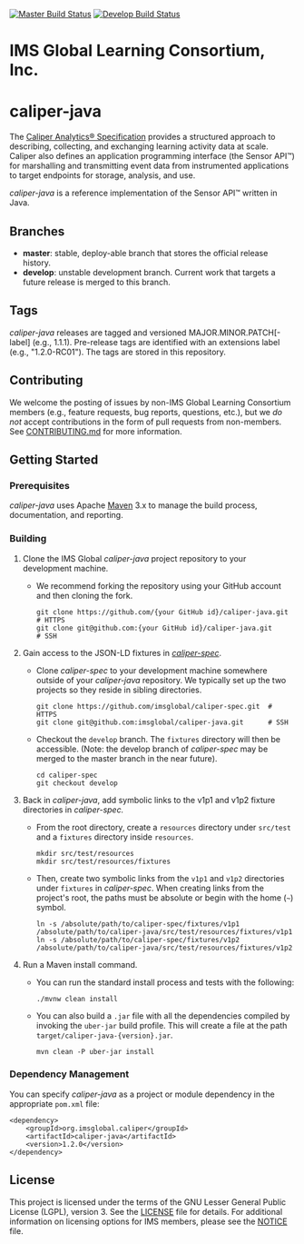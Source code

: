 [![Master Build Status](https://img.shields.io/travis/IMSGlobal/caliper-java.svg?label=master)](https://travis-ci.org/IMSGlobal/caliper-java)
[![Develop Build Status](https://img.shields.io/travis/IMSGlobal/caliper-java/develop.svg?label=develop)](https://travis-ci.org/IMSGlobal/caliper-java/develop)

# IMS Global Learning Consortium, Inc.

# caliper-java
The [Caliper Analytics® Specification](https://www.imsglobal.org/caliper/v1p1/caliper-spec-v1p1) 
provides a structured approach to describing, collecting, and exchanging learning activity data at 
scale. Caliper also defines an application programming interface (the Sensor API™) for marshalling 
and transmitting event data from instrumented applications to target endpoints for storage, 
analysis, and use.

*caliper-java* is a reference implementation of the Sensor API™ written in Java.

## Branches
* __master__: stable, deploy-able branch that stores the official release history.  
* __develop__: unstable development branch. Current work that targets a future release is merged 
to this branch.

## Tags
*caliper-java* releases are tagged and versioned MAJOR.MINOR.PATCH\[-label\] (e.g., 1.1.1). 
Pre-release tags are identified with an extensions label (e.g., "1.2.0-RC01"). The tags are stored 
in this repository.

## Contributing
We welcome the posting of issues by non-IMS Global Learning Consortium members (e.g., feature 
requests, bug reports, questions, etc.), but we *do not* accept contributions in the form of pull 
requests from non-members. See [CONTRIBUTING.md](./CONTRIBUTING.md) for more 
information.

## Getting Started

### Prerequisites
*caliper-java* uses Apache [Maven](https://maven.apache.org/) 3.x to manage the build process, 
documentation, and reporting.

### Building

1) Clone the IMS Global *caliper-java* project repository to your development machine. 
    * We recommend forking the repository using your GitHub account and then cloning the fork.
        ```
        git clone https://github.com/{your GitHub id}/caliper-java.git  # HTTPS
        git clone git@github.com:{your GitHub id}/caliper-java.git      # SSH
        ```

2) Gain access to the JSON-LD fixtures in [*caliper-spec*](https://github.com/imsglobal/caliper-spec).
    * Clone *caliper-spec* to your development machine somewhere outside of your *caliper-java* repository. We 
      typically set up the two projects so they reside in sibling directories.
      ```
      git clone https://github.com/imsglobal/caliper-spec.git  # HTTPS
      git clone git@github.com:imsglobal/caliper-java.git      # SSH
      ```
    * Checkout the `develop` branch. The `fixtures` directory will then be accessible. (Note: the develop branch of 
      *caliper-spec* may be merged to the master branch in the near future).
        ```
        cd caliper-spec
        git checkout develop
        ```

3) Back in *caliper-java*, add symbolic links to the v1p1 and v1p2 fixture directories in *caliper-spec.*
    * From the root directory, create a `resources` directory under `src/test` and a `fixtures` directory inside 
      `resources`.
        ```
        mkdir src/test/resources
        mkdir src/test/resources/fixtures 
        ```
    * Then, create two symbolic links from the `v1p1` and `v1p2` directories under `fixtures` in *caliper-spec*. When 
      creating links from the project's root, the paths must be absolute or begin with the home (`~`) symbol.
        ```
        ln -s /absolute/path/to/caliper-spec/fixtures/v1p1 /absolute/path/to/caliper-java/src/test/resources/fixtures/v1p1
        ln -s /absolute/path/to/caliper-spec/fixtures/v1p2 /absolute/path/to/caliper-java/src/test/resources/fixtures/v1p2   
        ```

4) Run a Maven install command.
    
    * You can run the standard install process and tests with the following:
        ```
        ./mvnw clean install
        ```

    * You can also build a `.jar` file with all the dependencies compiled by invoking the `uber-jar` build profile. This
      will create a file at the path `target/caliper-java-{version}.jar`.
        ```
        mvn clean -P uber-jar install
        ```

### Dependency Management
You can specify *caliper-java* as a project or module dependency in the appropriate `pom.xml` file:

```
<dependency>
    <groupId>org.imsglobal.caliper</groupId>
    <artifactId>caliper-java</artifactId>
    <version>1.2.0</version>
</dependency>
```  

## License
This project is licensed under the terms of the GNU Lesser General Public License (LGPL), version 3. 
See the [LICENSE](./LICENSE) file for details. For additional information on licensing options for 
IMS members, please see the [NOTICE](./NOTICE.md) file.